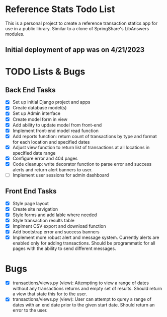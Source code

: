# Reference Stats Todo List

This is a personal project to create a reference transaction statics app for use in a public library. Similar to a clone of SpringShare's LibAnswers modules.

Initial deployment of app was on 4/21/2023
---
# TODO Lists & Bugs

## Back End Tasks

- [x] Set up initial Django project and apps
- [x] Create database model(s)
- [x] Set up Admin interface
- [x] Create model form in view
- [x] Add ability to update model from front-end
- [x] Implement front-end model read function
- [x] Add reports function: return count of transactions by type and format for each location and specified dates
- [x] Adjust view function to return list of transactions at all locations in specified date 
range
- [x] Configure error and 404 pages
- [x] Code cleanup: write decorator function to parse error and success alerts and return alert banners to user.
- [ ] Implement user sessions for admin dashboard

## Front End Tasks

- [x] Style page layout
- [x] Create site navigation
- [x] Style forms and add lable where needed
- [x] Style transaction results table
- [x] Implment CSV export and download function
- [x] Add bootstrap error and success banners
- [x] Implement more robust alert and message system. Currently alerts are enabled only for adding transactions. Should be programmatic for all pages with the ability to send different messages.

# Bugs

- [x] transactions/views.py (view): Attempting to view a range of dates without any transactions returns and empty set of results. Should return a view that state this for to the user.
- [x] transactions/views.py (view): User can attempt to qurey a range of dates with an end date prior to the given start date. Should return an error to the user.
